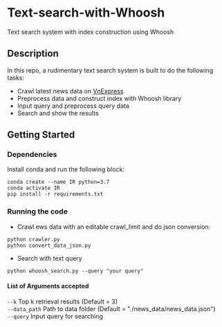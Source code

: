 # Text-search-with-Whoosh
Text search system with index construction using Whoosh

## Description

In this repo, a rudimentary text search system is built to do the following tasks:
- Crawl latest news data on [VnExpress](https://e.vnexpress.net/)
- Preprocess data and construct index with Whoosh library
- Input query and preprocess query data
- Search and show the results

## Getting Started

### Dependencies
Install conda and run the following block:
```
conda create --name IR python=3.7
conda activate IR
pip install -r requirements.txt
```

### Running the code
* Crawl ews data with an editable crawl_limit and do json conversion:
```
python crawler.py
python convert_data_json.py
```

* Search with text query
```
python whoosh_search.py --query "your query"
```

#### List of Arguments accepted
```--k``` Top k retrieval results (Default = 3) <br>
```--data_path``` Path to data folder (Default = "./news_data/news_data.json") <br>
```--query``` Input query for searching <br>




